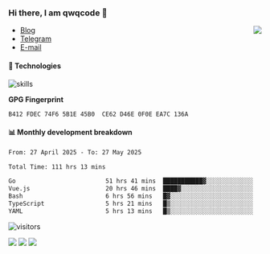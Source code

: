 <!--![](https://user-images.githubusercontent.com/22412567/89914023-fb3a6e80-dc26-11ea-82ba-5ed80e2ffb69.jpg)-->

### Hi there, I am qwqcode 👋

<img src="https://github-readme-stats.mrdulin.vercel.app/api?username=qwqcode&count_private=true&show_icons=true&hide_border=true&icon_color=586069&title_color=0366d6" align="right">

- [Blog](https://qwqaq.com/)
- [Telegram](https://t.me/qwqcode)
- [E-mail](mailto:qwqcode@gmail.com)

#### 🔧 Technologies

![skills](https://skillicons.dev/icons?i=go,ts,cs,js,java,php,py,regex,docker,git,svelte,sass,vue,nuxtjs,webpack,vite,laravel,electron,redis,vscode,visualstudio,idea,androidstudio,figma,ai,ps,pr,powershell,vim,bash&theme=light)

**GPG Fingerprint**

```
B412 FDEC 74F6 5B1E 45B0  CE62 D46E 0F0E EA7C 136A
```

#### 📊 Monthly development breakdown

<!--START_SECTION:waka-->

```txt
From: 27 April 2025 - To: 27 May 2025

Total Time: 111 hrs 13 mins

Go                         51 hrs 41 mins  ███████████▓░░░░░░░░░░░░░   46.47 %
Vue.js                     20 hrs 46 mins  ████▓░░░░░░░░░░░░░░░░░░░░   18.68 %
Bash                       6 hrs 56 mins   █▓░░░░░░░░░░░░░░░░░░░░░░░   06.24 %
TypeScript                 5 hrs 21 mins   █▒░░░░░░░░░░░░░░░░░░░░░░░   04.82 %
YAML                       5 hrs 13 mins   █▒░░░░░░░░░░░░░░░░░░░░░░░   04.70 %
```

<!--END_SECTION:waka-->

![visitors](https://visitor-badge.laobi.icu/badge?page_id=qwqcode.visitor-badge)

<p>
  <img src="https://api.githubtrends.io/user/svg/qwqcode/langs?time_range=one_year&theme=classic" />
  <img src="https://api.githubtrends.io/user/svg/qwqcode/repos?time_range=one_year&theme=classic" />
  <img src="https://github-readme-stats.vercel.app/api/top-langs?username=qwqcode&show_icons=true&locale=en&layout=compact&hide=html&langs_count=20" />
</p>
